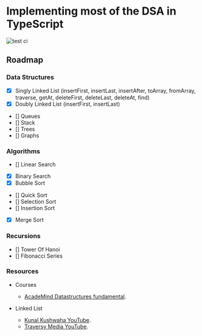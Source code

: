 # Implementing most of the DSA in TypeScript

![test ci](https://github.com/chetannn/dsa-in-typescript/actions/workflows/test.yml/badge.svg)

## Roadmap

### Data Structures

* [x] Singly Linked List (insertFirst, insertLast, insertAfter, toArray, fromArray, traverse, getAt, deleteFirst, deleteLast, deleteAt, find)
* [x] Doubly Linked List (insertFirst, insertLast)
* [] Queues
* [] Stack
* [] Trees
* [] Graphs


### Algorithms

* [] Linear Search
* [x] Binary Search
* [x] Bubble Sort
* [] Quick Sort
* [] Selection Sort
* [] Insertion Sort
* [x] Merge Sort

### Recursions

* [] Tower Of Hanoi
* [] Fibonacci Series

### Resources

- Courses
    - [AcadeMind Datastructures fundamental](https://pro.academind.com/p/javascript-datastructures-the-fundamentals).

- Linked List
  - [Kunal Kushwaha YouTube](https://www.youtube.com/watch?v=58YbpRDc4yw).
  - [Traversy Media YouTube](https://www.youtube.com/watch?v=58YbpRDc4yw).
